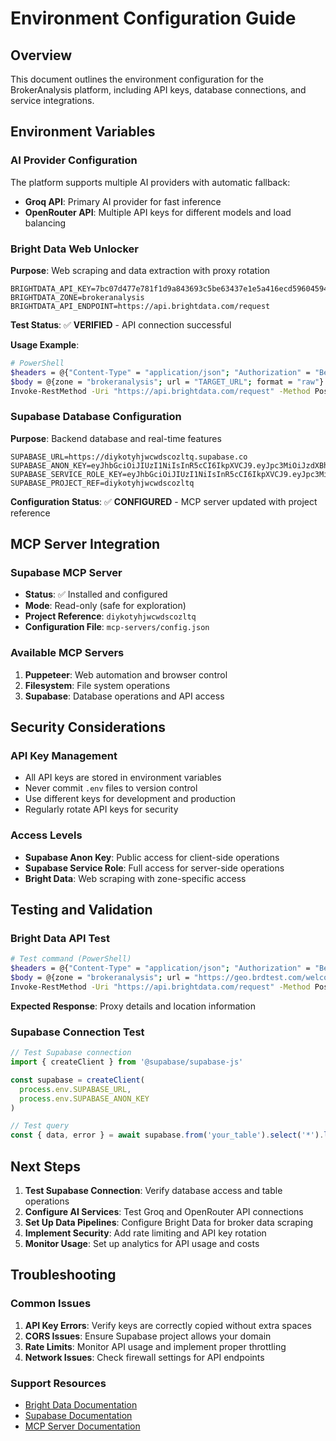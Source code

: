 # Environment Configuration Guide

## Overview

This document outlines the environment configuration for the BrokerAnalysis platform, including API keys, database connections, and service integrations.

## Environment Variables

### AI Provider Configuration

The platform supports multiple AI providers with automatic fallback:

- **Groq API**: Primary AI provider for fast inference
- **OpenRouter API**: Multiple API keys for different models and load balancing

### Bright Data Web Unlocker

**Purpose**: Web scraping and data extraction with proxy rotation

```env
BRIGHTDATA_API_KEY=7bc07d477e781f1d9a843693c5be63437e1e5a416ecd5960459486b8f30f00c5
BRIGHTDATA_ZONE=brokeranalysis
BRIGHTDATA_API_ENDPOINT=https://api.brightdata.com/request
```

**Test Status**: ✅ **VERIFIED** - API connection successful

**Usage Example**:
```bash
# PowerShell
$headers = @{"Content-Type" = "application/json"; "Authorization" = "Bearer YOUR_API_KEY"}
$body = @{zone = "brokeranalysis"; url = "TARGET_URL"; format = "raw"} | ConvertTo-Json
Invoke-RestMethod -Uri "https://api.brightdata.com/request" -Method Post -Headers $headers -Body $body
```

### Supabase Database Configuration

**Purpose**: Backend database and real-time features

```env
SUPABASE_URL=https://diykotyhjwcwdscozltq.supabase.co
SUPABASE_ANON_KEY=eyJhbGciOiJIUzI1NiIsInR5cCI6IkpXVCJ9.eyJpc3MiOiJzdXBhYmFzZSIsInJlZiI6ImRpeWtvdHloandjd2RzY296bHRxIiwicm9sZSI6ImFub24iLCJpYXQiOjE3NTUxMzk1OTAsImV4cCI6MjA3MDcxNTU5MH0.sOCPY7I3ymucoYy7KlGc96OFP2W_alRLbRNu2e2RD4I
SUPABASE_SERVICE_ROLE_KEY=eyJhbGciOiJIUzI1NiIsInR5cCI6IkpXVCJ9.eyJpc3MiOiJzdXBhYmFzZSIsInJlZiI6ImRpeWtvdHloandjd2RzY296bHRxIiwicm9sZSI6InNlcnZpY2Vfcm9sZSIsImlhdCI6MTc1NTEzOTU5MCwiZXhwIjoyMDcwNzE1NTkwfQ.3t8iGKaMwe9F2_xelpm262I7XAZTmKBSVLSHeW8UglM
SUPABASE_PROJECT_REF=diykotyhjwcwdscozltq
```

**Configuration Status**: ✅ **CONFIGURED** - MCP server updated with project reference

## MCP Server Integration

### Supabase MCP Server

- **Status**: ✅ Installed and configured
- **Mode**: Read-only (safe for exploration)
- **Project Reference**: `diykotyhjwcwdscozltq`
- **Configuration File**: `mcp-servers/config.json`

### Available MCP Servers

1. **Puppeteer**: Web automation and browser control
2. **Filesystem**: File system operations
3. **Supabase**: Database operations and API access

## Security Considerations

### API Key Management

- All API keys are stored in environment variables
- Never commit `.env` files to version control
- Use different keys for development and production
- Regularly rotate API keys for security

### Access Levels

- **Supabase Anon Key**: Public access for client-side operations
- **Supabase Service Role**: Full access for server-side operations
- **Bright Data**: Web scraping with zone-specific access

## Testing and Validation

### Bright Data API Test

```bash
# Test command (PowerShell)
$headers = @{"Content-Type" = "application/json"; "Authorization" = "Bearer 7bc07d477e781f1d9a843693c5be63437e1e5a416ecd5960459486b8f30f00c5"}
$body = @{zone = "brokeranalysis"; url = "https://geo.brdtest.com/welcome.txt?product=unlocker&method=api"; format = "raw"} | ConvertTo-Json
Invoke-RestMethod -Uri "https://api.brightdata.com/request" -Method Post -Headers $headers -Body $body
```

**Expected Response**: Proxy details and location information

### Supabase Connection Test

```javascript
// Test Supabase connection
import { createClient } from '@supabase/supabase-js'

const supabase = createClient(
  process.env.SUPABASE_URL,
  process.env.SUPABASE_ANON_KEY
)

// Test query
const { data, error } = await supabase.from('your_table').select('*').limit(1)
```

## Next Steps

1. **Test Supabase Connection**: Verify database access and table operations
2. **Configure AI Services**: Test Groq and OpenRouter API connections
3. **Set Up Data Pipelines**: Configure Bright Data for broker data scraping
4. **Implement Security**: Add rate limiting and API key rotation
5. **Monitor Usage**: Set up analytics for API usage and costs

## Troubleshooting

### Common Issues

1. **API Key Errors**: Verify keys are correctly copied without extra spaces
2. **CORS Issues**: Ensure Supabase project allows your domain
3. **Rate Limits**: Monitor API usage and implement proper throttling
4. **Network Issues**: Check firewall settings for API endpoints

### Support Resources

- [Bright Data Documentation](https://docs.brightdata.com/)
- [Supabase Documentation](https://supabase.com/docs)
- [MCP Server Documentation](./mcp-servers/USAGE.md)